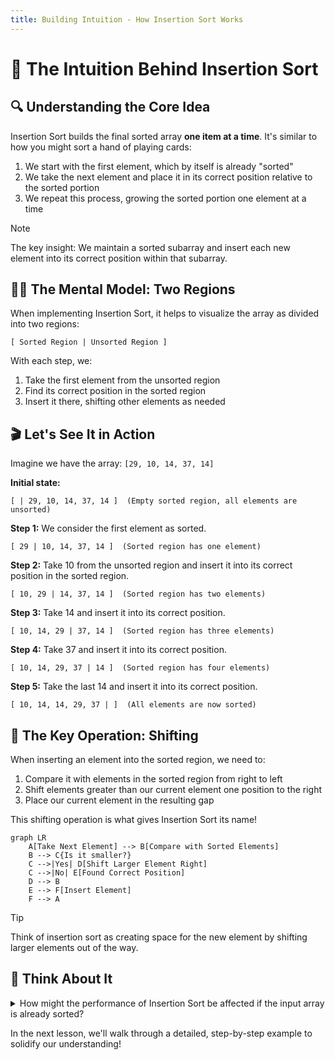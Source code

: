 ```yaml
---
title: Building Intuition - How Insertion Sort Works
---
```


# 🧠 The Intuition Behind Insertion Sort

## 🔍 Understanding the Core Idea

Insertion Sort builds the final sorted array **one item at a time**. It's similar to how you might sort a hand of playing cards:

1. We start with the first element, which by itself is already "sorted"
2. We take the next element and place it in its correct position relative to the sorted portion
3. We repeat this process, growing the sorted portion one element at a time

> [!NOTE]
> The key insight: We maintain a sorted subarray and insert each new element into its correct position within that subarray.

## 🚶‍♂️ The Mental Model: Two Regions

When implementing Insertion Sort, it helps to visualize the array as divided into two regions:

```
[ Sorted Region | Unsorted Region ]
```

With each step, we:
1. Take the first element from the unsorted region
2. Find its correct position in the sorted region
3. Insert it there, shifting other elements as needed

## 🎬 Let's See It in Action

Imagine we have the array: `[29, 10, 14, 37, 14]`

**Initial state:**
```
[ | 29, 10, 14, 37, 14 ]  (Empty sorted region, all elements are unsorted)
```

**Step 1:** We consider the first element as sorted.
```
[ 29 | 10, 14, 37, 14 ]  (Sorted region has one element)
```

**Step 2:** Take 10 from the unsorted region and insert it into its correct position in the sorted region.
```
[ 10, 29 | 14, 37, 14 ]  (Sorted region has two elements)
```

**Step 3:** Take 14 and insert it into its correct position.
```
[ 10, 14, 29 | 37, 14 ]  (Sorted region has three elements)
```

**Step 4:** Take 37 and insert it into its correct position.
```
[ 10, 14, 29, 37 | 14 ]  (Sorted region has four elements)
```

**Step 5:** Take the last 14 and insert it into its correct position.
```
[ 10, 14, 14, 29, 37 | ]  (All elements are now sorted)
```

## 🔄 The Key Operation: Shifting

When inserting an element into the sorted region, we need to:
1. Compare it with elements in the sorted region from right to left
2. Shift elements greater than our current element one position to the right
3. Place our current element in the resulting gap

This shifting operation is what gives Insertion Sort its name!

```mermaid
graph LR
    A[Take Next Element] --> B[Compare with Sorted Elements]
    B --> C{Is it smaller?}
    C -->|Yes| D[Shift Larger Element Right]
    C -->|No| E[Found Correct Position]
    D --> B
    E --> F[Insert Element]
    F --> A
```

> [!TIP]
> Think of insertion sort as creating space for the new element by shifting larger elements out of the way.

## 🤔 Think About It

<details>
<summary>How might the performance of Insertion Sort be affected if the input array is already sorted?</summary>

If the array is already sorted, Insertion Sort performs at its best with O(n) time complexity! This is because each new element is already in the correct position, so no shifting is needed. This makes Insertion Sort an excellent choice for nearly sorted data.
</details>

In the next lesson, we'll walk through a detailed, step-by-step example to solidify our understanding! 